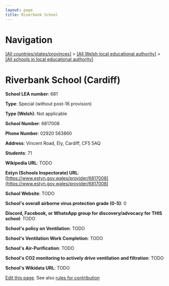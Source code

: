 ```yaml
---
layout: page
title: Riverbank School
---
```

# Navigation

[[All countries/states/provinces]](../../..) > [[All Welsh local educational authority]](../..) > [[All schools in local educational authority]](..)

# Riverbank School (Cardiff)

**School LEA number**: 681

**Type**: Special (without post-16 provision)

**Type (Welsh)**: Not applicable

**School Number**: 6817008

**Phone Number**: 02920 563860

**Address**: Vincent Road, Ely, Cardiff, CF5 5AQ

**Students**: 71

**Wikipedia URL**: TODO

**Estyn (Schools Inspectorate) URL**: [https://www.estyn.gov.wales/provider/6817008](https://www.estyn.gov.wales/provider/6817008)

**School Website**: TODO

**School's overall airborne virus protection grade (0-5)**: 0

**Discord, Facebook, or WhatsApp group for discovery/advocacy for THIS school**: TODO

**School's policy on Ventilation**: TODO

**School's Ventilation Work Completion**: TODO

**School's Air-Purification**: TODO

**School's CO2 monitoring to actively drive ventilation and filtration**: TODO

**School's Wikidata URL**: TODO




[Edit this page](https://github.com/ventilate-schools/Wales/edit/prif/./Cardiff/Riverbank_School.md). See also [rules for contribution](../../../contribution-rules/)